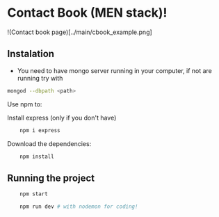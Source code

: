 # Contact Book (MEN stack)!

!(Contact book page)[../main/cbook_example.png]

## Instalation

- You need to have mongo server running in your computer, if not are running try with 
```bash
mongod --dbpath <path>
 ```` 

Use npm to:

Install express (only if you don't have)

```bash
    npm i express
```
Download the dependencies:

```bash
    npm install
```

## Running the project


```bash
    npm start 
```


```bash
    npm run dev # with nodemon for coding!
```